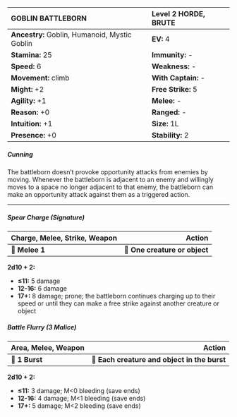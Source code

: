 | **GOBLIN BATTLEBORN**                    | Level 2 HORDE, BRUTE                     |
|:-----------------------------------------|:-----------------------------------------|
| **Ancestry:** Goblin, Humanoid, Mystic Goblin | **EV:** 4                                |
| **Stamina:** 25                          | **Immunity:** -                          |
| **Speed:** 6                             | **Weakness:** -                          |
| **Movement:** climb                      | **With Captain:** -                      |
| **Might:** +2                            | **Free Strike:** 5                       |
| **Agility:** +1                          | **Melee:** -                             |
| **Reason:** +0                           | **Ranged:** -                            |
| **Intuition:** +1                        | **Size:** 1L                             |
| **Presence:** +0                         | **Stability:** 2                         |

##### Cunning

The battleborn doesn’t provoke opportunity attacks from enemies by moving. Whenever the battleborn is adjacent to an enemy and willingly moves to a space no longer adjacent to that enemy, the battleborn can make an opportunity attack against them as a triggered action.

---

##### Spear Charge (Signature)

| **Charge, Melee, Strike, Weapon** |                    **Action** |
| --------------------------------- | -----------------------------:|
| **📏 Melee 1**                    | **🎯 One creature or object** |

**2d10 + 2:**

- **≤11:** 5 damage
- **12-16:** 6 damage
- **17+:** 8 damage; prone; the battleborn continues charging up to their speed or until they can make a free strike against another creature or object

##### Battle Flurry (3 Malice)

| **Area, Melee, Weapon** |                                   **Action** |
| ----------------------- | --------------------------------------------:|
| **📏 1 Burst**          | **🎯 Each creature and object in the burst** |

**2d10 + 2:**

- **≤11:** 3 damage; M<0 bleeding (save ends)
- **12-16:** 4 damage; M<1 bleeding (save ends)
- **17+:** 5 damage; M<2 bleeding (save ends)
